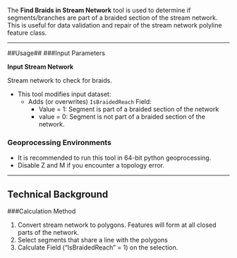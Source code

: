 The **Find Braids in Stream Network** tool is used to determine if segments/branches are part of a braided section of the stream network. This is useful for data validation and repair of the stream network polyline feature class. 

---
##Usage##
###Input Parameters

**Input Stream Network**

Stream network to check for braids.

* This tool modifies input dataset:
	* Adds (or overwrites) `IsBraidedReach` Field:
		* Value = 1: Segment is part of a braided section of the network
		* value = 0: Segment is not part of a braided section of the network.

### Geoprocessing Environments
* It is recommended to run this tool in 64-bit python geoprocessing.
* Disable Z and M if you encounter a topology error.

---
## Technical Background
###Calculation Method

1. Convert stream network to polygons. Features will form at all closed parts of the network.
2. Select segments that share a line with the polygons
3. Calculate Field (“IsBraidedReach” = 1) on the selection.